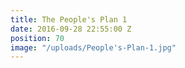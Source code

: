 ```yaml
---
title: The People's Plan 1
date: 2016-09-28 22:55:00 Z
position: 70
image: "/uploads/People's-Plan-1.jpg"
---
```


